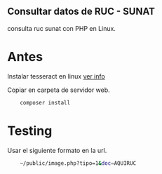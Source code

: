## Consultar datos de RUC - SUNAT
consulta ruc sunat con PHP en Linux.

# Antes

Instalar tesseract en linux [ver info](https://github.com/tesseract-ocr)

Copiar en carpeta de servidor web.

```bash
	composer install
```

# Testing

Usar el siguiente formato en la url.

```bash
	~/public/image.php?tipo=1&doc=AQUIRUC
```
